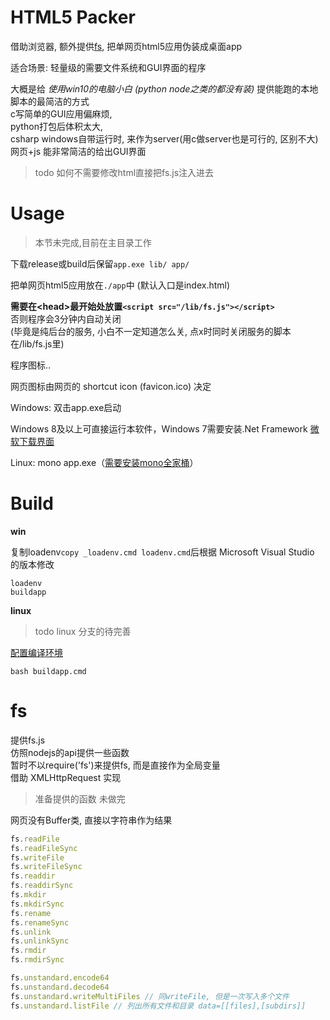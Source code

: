 # HTML5 Packer

借助浏览器, 额外提供[fs](https://github.com/zhaouv/html5-packer/issues/1), 把单网页html5应用伪装成桌面app

适合场景: 轻量级的需要文件系统和GUI界面的程序

大概是给 _使用win10的电脑小白 (python node之类的都没有装)_ 提供能跑的本地脚本的最简洁的方式  
c写简单的GUI应用偏麻烦,  
python打包后体积太大,  
csharp windows自带运行时, 来作为server(用c做server也是可行的, 区别不大)  
网页+js 能非常简洁的给出GUI界面



> todo 如何不需要修改html直接把fs.js注入进去

# Usage

> 本节未完成,目前在主目录工作

下载release或build后保留`app.exe lib/ app/`

把单网页html5应用放在`./app`中 (默认入口是index.html)

**需要在\<head\>最开始处放置`<script src="/lib/fs.js"></script>`**  
否则程序会3分钟内自动关闭  
(毕竟是纯后台的服务, 小白不一定知道怎么关, 点x时同时关闭服务的脚本在/lib/fs.js里)  

程序图标..

网页图标由网页的 shortcut icon (favicon.ico) 决定

Windows: 双击app.exe启动 

Windows 8及以上可直接运行本软件，Windows 7需要安装.Net Framework [微软下载界面](https://dotnet.microsoft.com/download/dotnet-framework)

Linux: mono app.exe（[需要安装mono全家桶](linux_version.md)）



# Build

**win**

复制loadenv`copy _loadenv.cmd loadenv.cmd`后根据 Microsoft Visual Studio 的版本修改

```
loadenv
buildapp
```

**linux**

> todo linux 分支的待完善

[配置编译环境](linux_version.md)

```
bash buildapp.cmd
```

# fs
 
提供fs.js  
仿照nodejs的api提供一些函数  
暂时不以require('fs')来提供fs, 而是直接作为全局变量  
借助 XMLHttpRequest 实现  

> 准备提供的函数 未做完

网页没有Buffer类, 直接以字符串作为结果

```js
fs.readFile
fs.readFileSync
fs.writeFile
fs.writeFileSync
fs.readdir
fs.readdirSync
fs.mkdir
fs.mkdirSync
fs.rename
fs.renameSync
fs.unlink
fs.unlinkSync
fs.rmdir
fs.rmdirSync

fs.unstandard.encode64
fs.unstandard.decode64
fs.unstandard.writeMultiFiles // 同writeFile, 但是一次写入多个文件
fs.unstandard.listFile // 列出所有文件和目录 data=[[files],[subdirs]]
```



